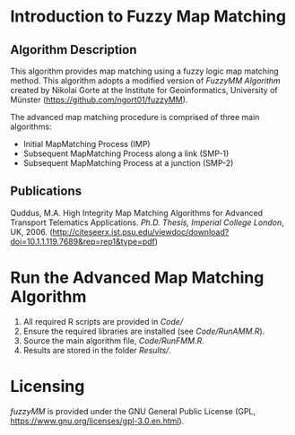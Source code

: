 # Introduction to Fuzzy Map Matching

## Algorithm Description
This algorithm provides map matching using a fuzzy logic map matching method. This algorithm adopts a modified version of *FuzzyMM Algorithm* created by Nikolai Gorte at the Institute for Geoinformatics, University of Münster (https://github.com/ngort01/fuzzyMM).
 
The advanced map matching procedure is comprised of three main algorithms:
* Initial MapMatching Process (IMP)
* Subsequent MapMatching Process along a link (SMP-1)
* Subsequent MapMatching Process at a junction (SMP-2)

## Publications
Quddus, M.A. High Integrity Map Matching Algorithms for Advanced Transport Telematics Applications. *Ph.D. Thesis, Imperial College London*, UK, 2006. (http://citeseerx.ist.psu.edu/viewdoc/download?doi=10.1.1.119.7689&rep=rep1&type=pdf)

# Run the Advanced Map Matching Algorithm
1. All required R scripts are provided in *Code/*
2. Ensure the required libraries are installed (see *Code/RunAMM.R*).
3. Source the main algorithm file, *Code/RunFMM.R*.
4. Results are stored in the folder *Results/*.

# Licensing
*fuzzyMM* is provided under the GNU General Public License (GPL, https://www.gnu.org/licenses/gpl-3.0.en.html).





